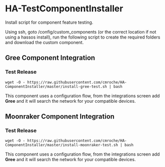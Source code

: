 # HA-TestComponentInstaller
Install script for component feature testing.

Using ssh, goto /config/custom_components (or the correct location if not using a hassos install), run the following script to create the required folders and download the custom component.

## Gree Component Integration
### Test Release
`wget -O - https://raw.githubusercontent.com/cmroche/HA-ComponentInstaller/master/install-gree-test.sh | bash`

This component uses a configuration flow, from the integrations screen add **Gree** and it will search the network for your compatible devices.

## Moonraker Component Integration
### Test Release
`wget -O - https://raw.githubusercontent.com/cmroche/HA-ComponentInstaller/master/install-moonraker-test.sh | bash`

This component uses a configuration flow, from the integrations screen add **Gree** and it will search the network for your compatible devices.